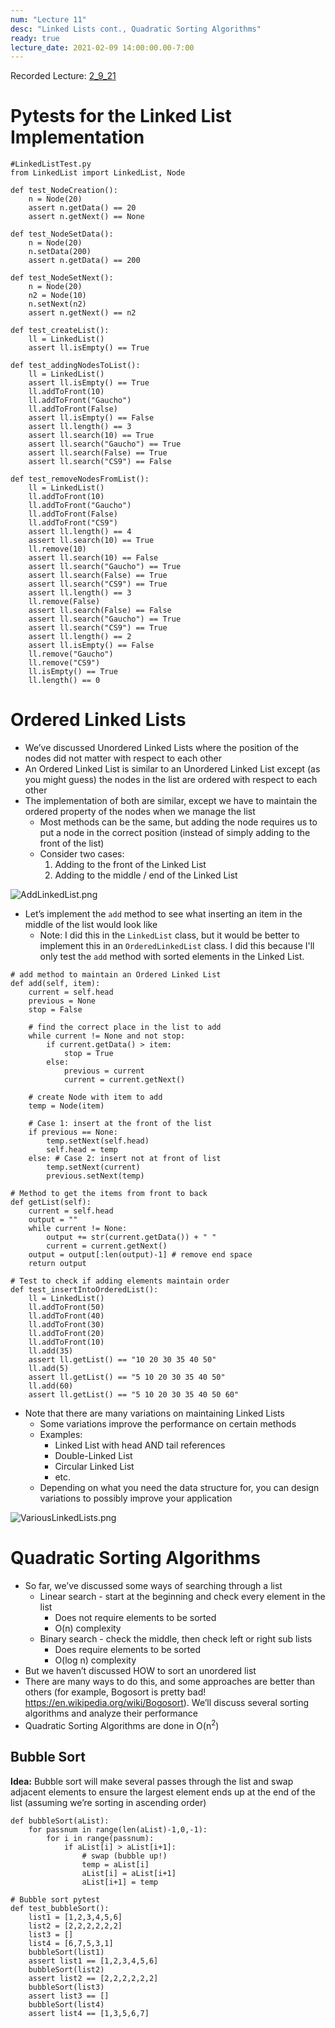 ```yaml
---
num: "Lecture 11"
desc: "Linked Lists cont., Quadratic Sorting Algorithms"
ready: true
lecture_date: 2021-02-09 14:00:00.00-7:00
---
```


Recorded Lecture: [2_9_21](https://drive.google.com/file/d/1N1v79D6OKphByXOUCzYJs-b6s3V72aIz/view?usp=sharing)

# Pytests for the Linked List Implementation

```
#LinkedListTest.py
from LinkedList import LinkedList, Node

def test_NodeCreation():
	n = Node(20)
	assert n.getData() == 20
	assert n.getNext() == None

def test_NodeSetData():
	n = Node(20)
	n.setData(200)
	assert n.getData() == 200

def test_NodeSetNext():
	n = Node(20)
	n2 = Node(10)
	n.setNext(n2)
	assert n.getNext() == n2

def test_createList():
	ll = LinkedList()
	assert ll.isEmpty() == True

def test_addingNodesToList():
	ll = LinkedList()
	assert ll.isEmpty() == True
	ll.addToFront(10)
	ll.addToFront("Gaucho")
	ll.addToFront(False)
	assert ll.isEmpty() == False
	assert ll.length() == 3
	assert ll.search(10) == True
	assert ll.search("Gaucho") == True
	assert ll.search(False) == True
	assert ll.search("CS9") == False

def test_removeNodesFromList():
	ll = LinkedList()
	ll.addToFront(10)
	ll.addToFront("Gaucho")
	ll.addToFront(False)
	ll.addToFront("CS9")
	assert ll.length() == 4
	assert ll.search(10) == True
	ll.remove(10)
	assert ll.search(10) == False
	assert ll.search("Gaucho") == True
	assert ll.search(False) == True
	assert ll.search("CS9") == True
	assert ll.length() == 3
	ll.remove(False)
	assert ll.search(False) == False
	assert ll.search("Gaucho") == True
	assert ll.search("CS9") == True
	assert ll.length() == 2
	assert ll.isEmpty() == False
	ll.remove("Gaucho")
	ll.remove("CS9")
	ll.isEmpty() == True
	ll.length() == 0
```

# Ordered Linked Lists
* We’ve discussed Unordered Linked Lists where the position of the nodes did not matter with respect to each other
* An Ordered Linked List is similar to an Unordered Linked List except (as you might guess) the nodes in the list are ordered with respect to each other
* The implementation of both are similar, except we have to maintain the ordered property of the nodes when we manage the list
	* Most methods can be the same, but adding the node requires us to put a node in the correct position (instead of simply adding to the front of the list)
	* Consider two cases:
		1. Adding to the front of the Linked List
		2. Adding to the middle / end of the Linked List

![AddLinkedList.png](AddLinkedList.png)

* Let’s implement the `add` method to see what inserting an item in the middle of the list would look like
	* Note: I did this in the `LinkedList` class, but it would be better to implement this in an `OrderedLinkedList` class. I did this because I'll only test the `add` method with sorted elements in the Linked List.

```
# add method to maintain an Ordered Linked List
def add(self, item):
	current = self.head
	previous = None
	stop = False

	# find the correct place in the list to add
	while current != None and not stop:
		if current.getData() > item:
			stop = True
		else:
			previous = current
			current = current.getNext()

	# create Node with item to add
	temp = Node(item)

	# Case 1: insert at the front of the list
	if previous == None:
		temp.setNext(self.head)
		self.head = temp
	else: # Case 2: insert not at front of list
		temp.setNext(current)
		previous.setNext(temp)

# Method to get the items from front to back
def getList(self):
	current = self.head
	output = ""
	while current != None:
		output += str(current.getData()) + " "
		current = current.getNext()
	output = output[:len(output)-1] # remove end space
	return output
```
```
# Test to check if adding elements maintain order
def test_insertIntoOrderedList():
	ll = LinkedList()
	ll.addToFront(50)
	ll.addToFront(40)
	ll.addToFront(30)
	ll.addToFront(20)
	ll.addToFront(10)
	ll.add(35)
	assert ll.getList() == "10 20 30 35 40 50"
	ll.add(5)
	assert ll.getList() == "5 10 20 30 35 40 50"
	ll.add(60)
	assert ll.getList() == "5 10 20 30 35 40 50 60"
```

* Note that there are many variations on maintaining Linked Lists
	* Some variations improve the performance on certain methods
	* Examples:
		* Linked List with head AND tail references
		* Double-Linked List
		* Circular Linked List
		* etc.
	* Depending on what you need the data structure for, you can design variations to possibly improve your application

![VariousLinkedLists.png](VariousLinkedLists.png)

# Quadratic Sorting Algorithms

* So far, we’ve discussed some ways of searching through a list
	* Linear search - start at the beginning and check every element in the list
		* Does not require elements to be sorted
		* O(n) complexity
	* Binary search - check the middle, then check left or right sub lists
		* Does require elements to be sorted
		* O(log n) complexity
* But we haven’t discussed HOW to sort an unordered list
* There are many ways to do this, and some approaches are better than others (for example, Bogosort is pretty bad! <https://en.wikipedia.org/wiki/Bogosort>). We’ll discuss several sorting algorithms and analyze their performance
* Quadratic Sorting Algorithms are done in O(n<sup>2</sup>)

## Bubble Sort
<b>Idea:</b> Bubble sort will make several passes through the list and swap adjacent elements to ensure the largest element ends up at the end of the list (assuming we’re sorting in ascending order)

```
def bubbleSort(aList):
	for passnum in range(len(aList)-1,0,-1):
		for i in range(passnum):
			if aList[i] > aList[i+1]:
				# swap (bubble up!)
				temp = aList[i]
				aList[i] = aList[i+1]
				aList[i+1] = temp
```
```
# Bubble sort pytest
def test_bubbleSort():
	list1 = [1,2,3,4,5,6]
	list2 = [2,2,2,2,2,2]
	list3 = []
	list4 = [6,7,5,3,1]
	bubbleSort(list1)
	assert list1 == [1,2,3,4,5,6]
	bubbleSort(list2)
	assert list2 == [2,2,2,2,2,2]
	bubbleSort(list3)
	assert list3 == []
	bubbleSort(list4)
	assert list4 == [1,3,5,6,7]
```
